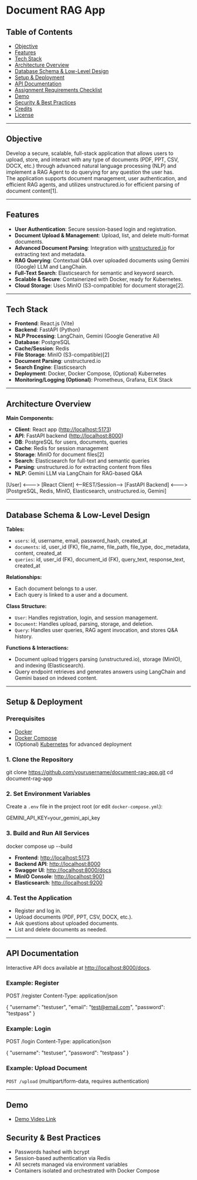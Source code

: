# Document RAG App



## Table of Contents

- [Objective](#objective)
- [Features](#features)
- [Tech Stack](#tech-stack)
- [Architecture Overview](#architecture-overview)
- [Database Schema & Low-Level Design](#database-schema--low-level-design)
- [Setup & Deployment](#setup--deployment)
- [API Documentation](#api-documentation)
- [Assignment Requirements Checklist](#assignment-requirements-checklist)
- [Demo](#demo)
- [Security & Best Practices](#security--best-practices)
- [Credits](#credits)
- [License](#license)

---

## Objective

Develop a secure, scalable, full-stack application that allows users to upload, store, and interact with any type of documents (PDF, PPT, CSV, DOCX, etc.) through advanced natural language processing (NLP) and implement a RAG Agent to do querying for any question the user has.  
The application supports document management, user authentication, and efficient RAG agents, and utilizes unstructured.io for efficient parsing of document content[1].

---

## Features

- **User Authentication**: Secure session-based login and registration.
- **Document Upload & Management**: Upload, list, and delete multi-format documents.
- **Advanced Document Parsing**: Integration with [unstructured.io](https://unstructured.io/) for extracting text and metadata.
- **RAG Querying**: Contextual Q&A over uploaded documents using Gemini (Google) LLM and LangChain.
- **Full-Text Search**: Elasticsearch for semantic and keyword search.
- **Scalable & Secure**: Containerized with Docker, ready for Kubernetes.
- **Cloud Storage**: Uses MinIO (S3-compatible) for document storage[2].

---

## Tech Stack

- **Frontend**: React.js (Vite)
- **Backend**: FastAPI (Python)
- **NLP Processing**: LangChain, Gemini (Google Generative AI)
- **Database**: PostgreSQL
- **Cache/Session**: Redis
- **File Storage**: MinIO (S3-compatible)[2]
- **Document Parsing**: unstructured.io
- **Search Engine**: Elasticsearch
- **Deployment**: Docker, Docker Compose, (Optional) Kubernetes
- **Monitoring/Logging (Optional)**: Prometheus, Grafana, ELK Stack

---

## Architecture Overview

**Main Components:**
- **Client**: React app ([http://localhost:5173](http://localhost:5173))
- **API**: FastAPI backend ([http://localhost:8000](http://localhost:8000))
- **DB**: PostgreSQL for users, documents, queries
- **Cache**: Redis for session management
- **Storage**: MinIO for document files[2]
- **Search**: Elasticsearch for full-text and semantic queries
- **Parsing**: unstructured.io for extracting content from files
- **NLP**: Gemini LLM via LangChain for RAG-based Q&A


[User] <---> [React Client] <--REST/Session--> [FastAPI Backend] <---> [PostgreSQL, Redis, MinIO, Elasticsearch, unstructured.io, Gemini]


---

## Database Schema & Low-Level Design

**Tables:**
- `users`: id, username, email, password_hash, created_at
- `documents`: id, user_id (FK), file_name, file_path, file_type, doc_metadata, content, created_at
- `queries`: id, user_id (FK), document_id (FK), query_text, response_text, created_at

**Relationships:**
- Each document belongs to a user.
- Each query is linked to a user and a document.

**Class Structure:**
- `User`: Handles registration, login, and session management.
- `Document`: Handles upload, parsing, storage, and deletion.
- `Query`: Handles user queries, RAG agent invocation, and stores Q&A history.

**Functions & Interactions:**
- Document upload triggers parsing (unstructured.io), storage (MinIO), and indexing (Elasticsearch).
- Query endpoint retrieves and generates answers using LangChain and Gemini based on indexed content.

---

## Setup & Deployment

### Prerequisites

- [Docker](https://docs.docker.com/get-docker/)
- [Docker Compose](https://docs.docker.com/compose/)
- (Optional) [Kubernetes](https://kubernetes.io/) for advanced deployment

### 1. Clone the Repository

git clone https://github.com/yourusername/document-rag-app.git
cd document-rag-app


### 2. Set Environment Variables

Create a `.env` file in the project root (or edit `docker-compose.yml`):

GEMINI_API_KEY=your_gemini_api_key



### 3. Build and Run All Services

docker compose up --build


- **Frontend**: [http://localhost:5173](http://localhost:5173)
- **Backend API**: [http://localhost:8000](http://localhost:8000)
- **Swagger UI**: [http://localhost:8000/docs](http://localhost:8000/docs)
- **MinIO Console**: [http://localhost:9001](http://localhost:9001) 
- **Elasticsearch**: [http://localhost:9200](http://localhost:9200)

### 4. Test the Application

- Register and log in.
- Upload documents (PDF, PPT, CSV, DOCX, etc.).
- Ask questions about uploaded documents.
- List and delete documents as needed.

---

## API Documentation

Interactive API docs available at [http://localhost:8000/docs](http://localhost:8000/docs).

### Example: Register

POST /register
Content-Type: application/json

{
"username": "testuser",
"email": "test@email.com",
"password": "testpass"
}


### Example: Login

POST /login
Content-Type: application/json

{
"username": "testuser",
"password": "testpass"
}



### Example: Upload Document

`POST /upload` (multipart/form-data, requires authentication)

---


## Demo

- [Demo Video Link](https://drive.google.com/file/d/1Nfi6UpfGE4CN0_oLwOQXmRE-RcEmIQJf/view)



## Security & Best Practices

- Passwords hashed with bcrypt
- Session-based authentication via Redis
- All secrets managed via environment variables
- Containers isolated and orchestrated with Docker Compose


